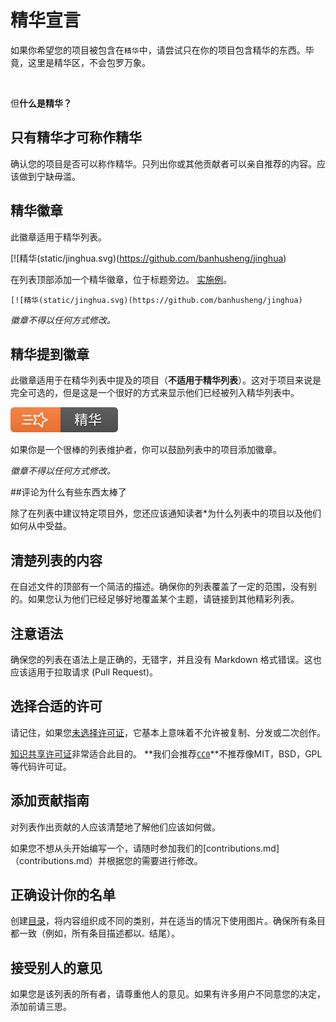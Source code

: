 # 精华宣言

如果你希望您的项目被包含在`精华`中，请尝试只在你的项目包含精华的东西。毕竟，这里是精华区，不会包罗万象。

<br/>

但**什么是精华？**

## 只有精华才可称作精华

确认您的项目是否可以称作精华。只列出你或其他贡献者可以亲自推荐的内容。应该做到宁缺毋滥。

## 精华徽章

此徽章适用于精华列表。

[![精华(static/jinghua.svg)(https://github.com/banhusheng/jinghua)

在列表顶部添加一个精华徽章，位于标题旁边。 [实施例](https://github.com/banhusheng/jinghua)。

```MD
[![精华(static/jinghua.svg)(https://github.com/banhusheng/jinghua)
```

*徽章不得以任何方式修改。*

## 精华提到徽章

此徽章适用于在精华列表中提及的项目（**不适用于精华列表**）。这对于项目来说是完全可选的，但是这是一个很好的方式来显示他们已经被列入精华列表中。

[![精华](static/jinghua.svg)](https://github.com/banhusheng/jinghua)


如果你是一个很棒的列表维护者，你可以鼓励列表中的项目添加徽章。

*徽章不得以任何方式修改。*

##评论为什么有些东西太棒了

除了在列表中建议特定项目外，您还应该通知读者*为什么列表中的项目以及他们如何从中受益。

## 清楚列表的内容

在自述文件的顶部有一个简洁的描述。确保你的列表覆盖了一定的范围，没有别的。如果您认为他们已经足够好地覆盖某个主题，请链接到其他精彩列表。

## 注意语法

确保您的列表在语法上是正确的，无错字，并且没有 Markdown 格式错误。这也应该适用于拉取请求 (Pull Request)。

## 选择合适的许可

请记住，如果您[未选择许可证](http://choosealicense.com/no-license/)，它基本上意味着不允许被复制、分发或二次创作。

[知识共享许可证](https://creativecommons.org)非常适合此目的。 **我们会推荐[`CC0`](https://creativecommons.org/publicdomain/zero/1.0/)**不推荐像MIT，BSD，GPL等代码许可证。

## 添加贡献指南
对列表作出贡献的人应该清楚地了解他们应该如何做。

如果您不想从头开始编写一个，请随时参加我们的[contributions.md]（contributions.md）并根据您的需要进行修改。

## 正确设计你的名单

创建[目录](https://github.com/sindresorhus/stuff/blob/master/toc-generators.md)，将内容组织成不同的类别，并在适当的情况下使用图片。确保所有条目都一致（例如，所有条目描述都以`。`结尾）。

## 接受别人的意见
如果您是该列表的所有者，请尊重他人的意见。如果有许多用户不同意您的决定，添加前请三思。
